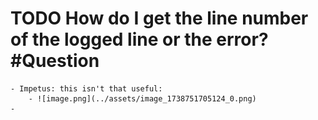 # TODO How do I get the line number of the logged line or the error? #Question
	- Impetus: this isn't that useful:
		- ![image.png](../assets/image_1738751705124_0.png)
	-